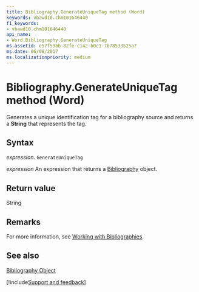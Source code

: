 ```yaml
---
title: Bibliography.GenerateUniqueTag method (Word)
keywords: vbawd10.chm101646440
f1_keywords:
- vbawd10.chm101646440
api_name:
- Word.Bibliography.GenerateUniqueTag
ms.assetid: e57f59bb-82fe-c142-b0c1-7b78533525a7
ms.date: 06/08/2017
ms.localizationpriority: medium
---
```



# Bibliography.GenerateUniqueTag method (Word)

Generates a unique identification tag for a bibliography source and returns a **String** that represents the tag.


## Syntax

_expression_. `GenerateUniqueTag`

 _expression_ An expression that returns a [Bibliography](./Word.Bibliography.md) object.


## Return value

String


## Remarks

For more information, see [Working with Bibliographies](../word/Concepts/Working-with-Word/working-with-bibliographies.md).


## See also


[Bibliography Object](Word.Bibliography.md)

[!include[Support and feedback](~/includes/feedback-boilerplate.md)]